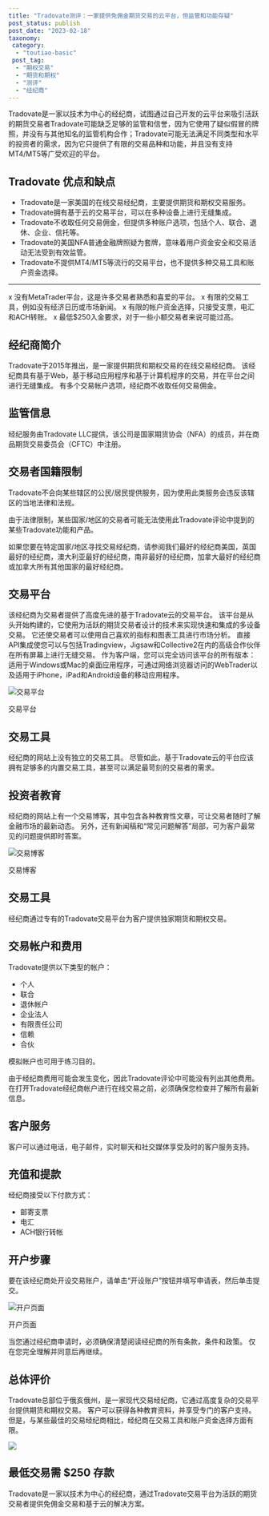 ```yaml
---
title: "Tradovate测评：一家提供免佣金期货交易的云平台，但监管和功能存疑"
post_status: publish
post_date: "2023-02-18"
taxonomy:
 category: 
  - "toutiao-basic"
 post_tag: 
  - "期权交易"
  - "期货和期权"
  - "测评"
  - "经纪商"
---
```


Tradovate是一家以技术为中心的经纪商，试图通过自己开发的云平台来吸引活跃的期货交易者Tradovate可能缺乏足够的监管和信誉，因为它使用了疑似假冒的牌照，并没有与其他知名的监管机构合作；Tradovate可能无法满足不同类型和水平的投资者的需求，因为它只提供了有限的交易品种和功能，并且没有支持MT4/MT5等广受欢迎的平台。

## Tradovate 优点和缺点

-  Tradovate是一家美国的在线交易经纪商，主要提供期货和期权交易服务。
-  Tradovate拥有基于云的交易平台，可以在多种设备上进行无缝集成。
-  Tradovate不收取任何交易佣金，但提供多种账户选项，包括个人、联合、退休、企业、信托等。
-  Tradovate的美国NFA普通金融牌照疑为套牌，意味着用户资金安全和交易活动无法受到有效监管。
-  Tradovate不提供MT4/MT5等流行的交易平台，也不提供多种交易工具和账户资金选择。
---
x 没有MetaTrader平台，这是许多交易者熟悉和喜爱的平台。
x 有限的交易工具，例如没有经济日历或市场新闻。
x 有限的帐户资金选择，只接受支票，电汇和ACH转账。
x 最低$250入金要求，对于一些小额交易者来说可能过高。


## 经纪商简介

Tradovate于2015年推出，是一家提供期货和期权交易的在线交易经纪商。 该经纪商具有基于Web，基于移动应用程序和基于计算机程序的交易，并在平台之间进行无缝集成。 有多个交易帐户选项，经纪商不收取任何交易佣金。

## 监管信息

经纪服务由Tradovate LLC提供，该公司是国家期货协会（NFA）的成员，并在商品期货交易委员会（CFTC）中注册。

## 交易者国籍限制

Tradovate不会向某些辖区的公民/居民提供服务，因为使用此类服务​​会违反该辖区的当地法律和法规。

由于法律限制，某些国家/地区的交易者可能无法使用此Tradovate评论中提到的某些Tradovate功能和产品。

如果您要在特定国家/地区寻找交易经纪商，请参阅我们最好的经纪商美国，英国最好的经纪商，澳大利亚最好的经纪商，南非最好的经纪商，加拿大最好的经纪商或加拿大所有其他国家的最好经纪商。

## 交易平台

该经纪商为交易者提供了高度先进的基于Tradovate云的交易平台。 该平台是从头开始构建的，它使用为活跃的期货交易者设计的技术来实现快速和集成的多设备交易。 它还使交易者可以使用自己喜欢的指标和图表工具进行市场分析。 直接API集成使您可以与包括Tradingview，Jigsaw和Collective2在内的高级合作伙伴在所有屏幕上进行无缝交易。 作为客户端，您可以完全访问该平台的所有版本：适用于Windows或Mac的桌面应用程序，可通过网络浏览器访问的WebTrader以及适用于iPhone，iPad和Android设备的移动应用程序。

![交易平台](https://cdn.fendou.la/funstoutiao/2020/11/Tradovate-Review-Trading-platforms.jpg "交易平台")

交易平台

## 交易工具

经纪商的网站上没有独立的交易工具。 尽管如此，基于Tradovate云的平台应该拥有足够多的内置交易工具，甚至可以满足最苛刻的交易者的需求。

## 投资者教育

经纪商的网站上有一个交易博客，其中包含各种教育性文章，可让交易者随时了解金融市场的最新动态。 另外，还有新闻稿和“常见问题解答”局部，可为客户最常见的问题提供即时答案。

![交易博客](https://cdn.fendou.la/funstoutiao/2020/11/Tradovate-Review-Trading-Blog--1024x673.jpg "交易博客")

交易博客

## 交易工具

经纪商通过专有的Tradovate交易平台为客户提供独家期货和期权交易。

## 交易帐户和费用

Tradovate提供以下类型的帐户：
- 个人
- 联合
- 退休帐户
- 企业法人
- 有限责任公司
- 信赖
- 合伙

模拟帐户也可用于练习目的。

由于经纪商费用可能会发生变化，因此Tradovate评论中可能没有列出其他费用。 在打开Tradovate经纪商帐户进行在线交易之前，必须确保您检查并了解所有最新信息。

## 客户服务

客户可以通过电话，电子邮件，实时聊天和社交媒体享受及时的客户服务支持。

## 充值和提款

经纪商接受以下付款方式：
- 邮寄支票
- 电汇
- ACH银行转帐

## 开户步骤

要在该经纪商处开设交易账户，请单击“开设账户”按钮并填写申请表，然后单击提交。

![开户页面](https://cdn.fendou.la/funstoutiao/2020/11/Tradovate-Review-Account-Opening-Page.jpg "开户页面")

开户页面

当您通过经纪商申请时，必须确保清楚阅读经纪商的所有条款，条件和政策。 仅在您完全理解并同意后再继续。

## 总体评价

Tradovate总部位于俄亥俄州，是一家现代交易经纪商，它通过高度复杂的交易平台提供期货和期权交易。 客户可以获得各种教育资料，并享受专门的客户支持。 但是，与某些最佳的交易经纪商相比，经纪商在交易工具和账户资金选择方面有限。

![](https://cdn.fendou.la/funstoutiao/2020/11/Tradovate-Logo.png)

## 最低交易需 $250 存款

Tradovate是一家以技术为中心的经纪商，通过Tradovate交易平台为活跃的期货交易者提供免佣金交易和基于云的解决方案。
